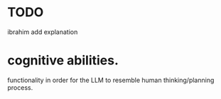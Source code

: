 # TODO 

ibrahim add explanation


# cognitive abilities. 


functionality in order for the LLM to resemble human thinking/planning process. 